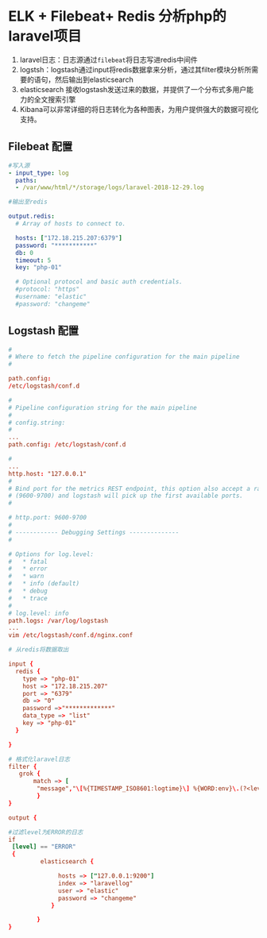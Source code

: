 # ELK + Filebeat+ Redis 分析php的laravel项目

1. laravel日志：日志源通过`filebeat`将日志写进redis中间件
2. logstsh：logstash通过input将redis数据拿来分析，通过其filter模块分析所需要的语句，然后输出到elasticsearch
3. elasticsearch 接收logstash发送过来的数据，并提供了一个分布式多用户能力的全文搜索引擎
4. Kibana可以非常详细的将日志转化为各种图表，为用户提供强大的数据可视化支持。

## Filebeat 配置

``` yaml
#写入源
- input_type: log
  paths:
  - /var/www/html/*/storage/logs/laravel-2018-12-29.log

#输出至redis

output.redis:
  # Array of hosts to connect to.

  hosts: ["172.18.215.207:6379"]
  password: "***********"
  db: 0
  timeout: 5
  key: "php-01"

  # Optional protocol and basic auth credentials.
  #protocol: "https"
  #username: "elastic"
  #password: "changeme"
```

## Logstash 配置

```conf
#
# Where to fetch the pipeline configuration for the main pipeline
#

path.config:
/etc/logstash/conf.d

#
# Pipeline configuration string for the main pipeline
#
# config.string:
#
...
path.config: /etc/logstash/conf.d

#
...
http.host: "127.0.0.1"
#
# Bind port for the metrics REST endpoint, this option also accept a range
# (9600-9700) and logstash will pick up the first available ports.
#

# http.port: 9600-9700
#
# ------------ Debugging Settings --------------
#

# Options for log.level:
#   * fatal
#   * error
#   * warn
#   * info (default)
#   * debug
#   * trace
#
# log.level: info
path.logs: /var/log/logstash
...
vim /etc/logstash/conf.d/nginx.conf

# 从redis将数据取出

input {
  redis {
    type => "php-01"
    host => "172.18.215.207"
    port => "6379"
    db => "0"
    password =>"*************"
    data_type => "list"
    key => "php-01"
  }

}

# 格式化laravel日志
filter {
   grok {
       match => [ 
        "message","\[%{TIMESTAMP_ISO8601:logtime}\] %{WORD:env}\.(?<level>[A-Z]{4,5})\: %{GREEDYDATA:msg}}"]
        }
}

output {

#过滤level为ERROR的日志
if
 [level] == "ERROR"
 {
         elasticsearch {

              hosts => ["127.0.0.1:9200"]
              index => "laravellog"
              user => "elastic"
              password => "changeme"
            }

        }
}
```